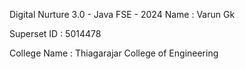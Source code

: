 Digital Nurture 3.0 - Java FSE - 2024
Name : 	Varun Gk

Superset ID : 5014478

College Name : Thiagarajar College of Engineering
